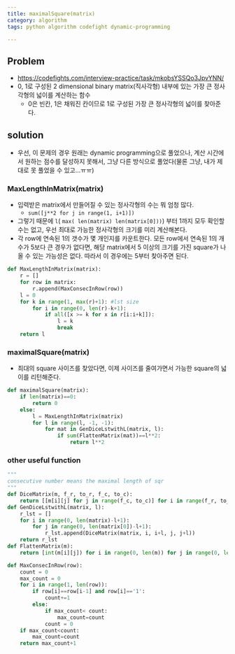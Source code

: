 ```yaml
---
title: maximalSquare(matrix)
category: algorithm
tags: python algorithm codefight dynamic-programming

---
```


## Problem

- https://codefights.com/interview-practice/task/mkobsYSSQo3JpvYNN/
- 0, 1로 구성된 2 dimensional binary matrix(직사각형) 내부에 있는 가장 큰 정사각형의 넓이를 계산하는 함수 
	- 0은 빈칸, 1은 채워진 칸이므로 1로 구성된 가장 큰 정사각형의 넓이를 찾아준다. 

## solution

- 우선, 이 문제의 경우 원래는 dynamic programming으로 풀었으나, 계산 시간에서 원하는 점수를 달성하지 못해서, 그냥 다른 방식으로 풀었다(물론 그냥, 내가 제대로 못 풀었을 수 있고...ㅠㅠ)


### MaxLengthInMatrix(matrix)

- 입력받은 matrix에서 만들어질 수 있는 정사각형의 수는 뭐 엄청 많다. 
	- `sum([j**2 for j in range(1, i+1)])`
- 그렇기 때문에 `l`( `max( len(matrix) len(matrix[0]))`) 부터 1까지 모두 확인할 수는 없고, 우선 최대로 가능한 정사각형의 크기를 미리 계산해본다. 
- 각 row에 연속된 1의 갯수가 몇 개인지를 카운트한다. 모든 row에서 연속된 1의 개수가 5보다 큰 경우가 없다면, 해당 matrix에서 5 이상의 크기를 가진 square가 나올 수 있는 가능성은 없다. 따라서 이 경우에는 5부터 찾아주면 된다. 

```python
def MaxLengthInMatrix(matrix):
    r = []
    for row in matrix:
        r.append(MaxConsecInRow(row))
    l = 0 
    for k in range(1, max(r)+1): #lst size
        for i in range(0, len(r)-k+1):
            if all([x >= k for x in r[i:i+k]]):
                l = k
                break
    return l
```

### maximalSquare(matrix)

- 최대의 square 사이즈를 찾았다면, 이제 사이즈를 줄여가면서 가능한 square의 넓이를 리턴해준다. 

```python
def maximalSquare(matrix):
    if len(matrix)==0:
        return 0
    else:
        l = MaxLengthInMatrix(matrix)
        for l in range(l, -1, -1):
            for mat in GenDiceLstwithL(matrix, l):
                if sum(FlattenMatrix(mat))==l**2:
                    return l**2
```

### other useful function 

```python
"""
consecutive number means the maximal length of sqr
"""
def DiceMatrix(m, f_r, to_r, f_c, to_c):
    return [[m[i][j] for j in range(f_c, to_c)] for i in range(f_r, to_r)]
def GenDiceLstwithL(matrix, l):
    r_lst = []
    for i in range(0, len(matrix)-l+1):
        for j in range(0, len(matrix[0])-l+1):
            r_lst.append(DiceMatrix(matrix, i, i+l, j, j+l))
    return r_lst
def FlattenMatrix(m):
    return [int(m[i][j]) for i in range(0, len(m)) for j in range(0, len(m))]

def MaxConsecInRow(row):
    count = 0 
    max_count = 0 
    for i in range(1, len(row)):
        if row[i]==row[i-1] and row[i]=='1':
            count+=1
        else:
            if max_count< count:
                max_count=count
            count = 0 
    if max_count<count:
        max_count=count
    return max_count+1
```
